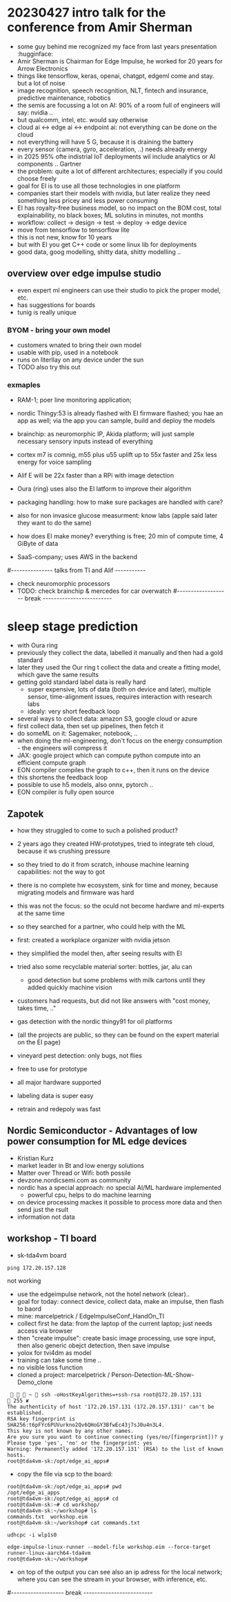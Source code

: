 # 20230427 intro talk for the conference from Amir Sherman
* some guy behind me recognized my face from last years presentation :hugginface:
* Amir Sherman is Chairman for Edge Impulse, he worked for 20 years for Arrow Electronics
* things like tensorflow, keras, openai, chatgpt, edgeml come and stay. but a lot of noise
* image recognition, speech recognition, NLT, fintech and insurance, predictive maintenance, robotics
* the semis are focussing a lot on AI: 90% of a room full of engineers will say: nvidia ..
* but qualcomm, intel, etc. would say otherwise
* cloud ai <-> edge ai <-> endpoint ai: not everything can be done on the cloud
* not everything will have 5 G, because it is draining the battery
* every sensor (camera, gyro, acceleration, ..) needs already energy
* in 2025 95% ofte indistrial IoT deployments wil include analytics or AI components .. Gartner
* the problem: quite a lot of different architectures; especially if you could choose freely
* goal for EI is to use all those technologies in one platform
* companies start their models with nvidia, but later realize they need something less pricey and less power consuming
* EI has royalty-free business model, so no impact on the BOM cost, total explainability, no black boxes; ML solutins in minutes, not months
* workflow: collect -> design -> test -> deploy -> edge device
* move from tensorflow to tensorflow lite
* this is not new, know for 10 years
* but with EI you get C++ code or some linux lib for deployments
* good data, goog modelling, shitty data, shitty modelling ..

## overview over edge impulse studio
* even expert ml engineers can use their studio to pick the proper model, etc.
* has suggestions for boards
* tunig is really unique

### BYOM - bring your own model
* customers wnated to bring their own model
* usable with pip,  used in a notebook
* runs on literllay on any device under the sun
* TODO also try this out

### exmaples
* RAM-1; poer line monitoring application; 
* nordic Thingy:53 is already flashed with EI firmware flashed; you hae an app as well; via the app you can sample, build and deploy the models
* brainchip: as neuromorphic IP, Akida platform; will just sample necessary sensory inputs instead of everything
* cortex m7 is comnig, m55 plus u55 uplift up to 55x faster and 25x less energy for voice sampling
* Alif E will be 22x faster than a RPi with image detection
* Oura (ring) uses also the EI latform to improve their algorithm
* packaging handling: how to make sure packages are handled with care?
* also for non invasice glucose measurment: know labs (apple said later they want to do the same)

* how does EI make money? everything is free; 20 min of compute time, 4 GiByte of data
* SaaS-company; uses AWS in the backend

#--------------- talks from TI and Alif -----------
* check neuromorphic processors
* TODO: check brainchip & mercedes for car overwatch
#------------------- break -------------------------

# sleep stage prediction
* with Oura ring
* previously they collect the data, labelled it manually and then had a gold standard
* later they used the Our ring t collect the data and create a fitting model, which gave the same results
* getting gold standard label data is really hard
  * super expensive, lots of data (both on device and later), multiple sensor, time-alignment issues, requires interaction with research labs
  * idealy: very short feedback loop
* several ways to collect data: amazon S3, google cloud or azure
* first collect data, then set up pipelines, then fetch it
* do someML on it: Sagemaker, notebook, ..
* when doing the ml-engineering, don't focus on the energy consumption - the engineers will compress it
* JAX: google project which can compute python compute into an efficient compute graph
* EON compiler compiles the graph to c++, then it runs on the device
* this shortens the feedback loop
* possible to use h5 models, also onnx, pytorch ..
* EON compiler is fully open source

## Zapotek
* how they struggled to come to such a polished product?
* 2 years ago they created HW-prototypes, tried to integrate teh cloud, because it ws crushing pressure
* so they tried to do it from scratch, inhouse machine learning capabilities: not the way to got
* there is no complete hw ecosystem, sink for time and money, because migrating models and firmware was hard
* this was not the focus: so the oculd not become hardwre and ml-experts at the same time
* so they searched for a partner, who could help with the ML
* first: created a workplace organizer with nvidia jetson
* they simplified the model then, after seeing results with EI
* tried also some recyclable material sorter: bottles, jar, alu can
  * good detection but some problems with milk cartons until they added quickly machine vision
* customers had requests, but did not like answers with "cost money, takes time, .."
* gas detection with the nordic thingy91 for oil platforms
* (all the projects are public, so they can be found on the expert material on the EI page)
* vineyard pest detection: only bugs, not flies

* free to use for prototype
* all major hardware supported
* labeling data is super easy
* retrain and redepoly was fast

## Nordic Semiconductor - Advantages of low power consumption for ML edge devices
* Kristian Kurz
* market leader in Bt and low energy solutions
* Matter over Thread or Wifi: both possile
* devzone.nordicsemi.com as community
* nordic has a special approach: no special AI/ML hardware implemented
  * powerful cpu, helps to do machine learning
* on device processing mackes it possible to process more data and then send just the rsult
* information not data 

## workshop - TI board
* sk-tda4vm board
```
ping 172.20.157.128
```
not working
* use the edgeimpulse network, not the hotel network (clear)..
* goal for today: connect device, collect data, make an impulse, then flash to baord
* mine: marcelpetrick / EdgeImpulseConf_HandOn_TI 
* collect first he data: from the laptop of the current laptop; just needs access via browser
* then "create impulse": create basic image processing, use sqre input, then also generic obejct detection, then save impulse
* yolox for tvi4dm as model
* training can take some time ..
* no visible loss function
* cloned a project: marcelpetrick / Person-Detection-ML-Show-Demo_clone
```
    ~  ssh -oHostKeyAlgorithms=+ssh-rsa root@172.20.157.131                                             255 ✘ 
The authenticity of host '172.20.157.131 (172.20.157.131)' can't be established.
RSA key fingerprint is SHA256:t6pFYc6PUVurkno2Qv6QHoGY3BfwEc43j7sJ0u4n3L4.
This key is not known by any other names.
Are you sure you want to continue connecting (yes/no/[fingerprint])? y
Please type 'yes', 'no' or the fingerprint: yes
Warning: Permanently added '172.20.157.131' (RSA) to the list of known hosts.
root@tda4vm-sk:/opt/edge_ai_apps# 
```
* copy the file via scp to the board: 

```
root@tda4vm-sk:/opt/edge_ai_apps# pwd
/opt/edge_ai_apps
root@tda4vm-sk:/opt/edge_ai_apps# cd 
root@tda4vm-sk:~# cd workshop/ 
root@tda4vm-sk:~/workshop# ls
commands.txt  workshop.eim
root@tda4vm-sk:~/workshop# cat commands.txt 

udhcpc -i wlp1s0

edge-impulse-linux-runner --model-file workshop.eim --force-target runner-linux-aarch64-tda4vm
root@tda4vm-sk:~/workshop# 
```
* on top of the output you can see also an ip adress for the local network; where you can see the stream in your browser, with inference, etc.

#------------------- break -------------------------


